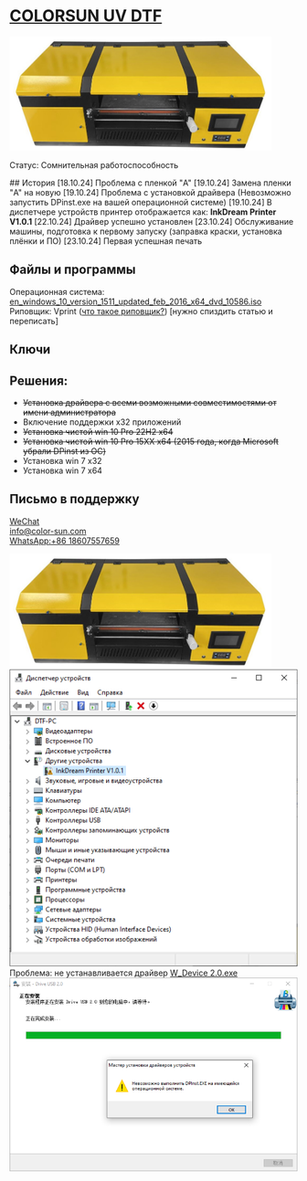 # <a href="https://www.color-sun.com/sdp/337300/4/pd-1485445/21107584-2969419/A3_Size_2_In_1_With_Laminator_Direct_To_Ab_Film_UV.html">COLORSUN UV DTF</a>
<img src="img/poster.jpg" height="200px">
<p>Статус: Сомнительная работоспособность</p>
## История
[18.10.24] Проблема с пленкой "A"
[19.10.24] Замена пленки "A" на новую
[19.10.24] Проблема с установкой драйвера (Невозможно запустить DPinst.exe на вашей операционной системе)
[19.10.24] В диспетчере устройств принтер отображается как: <b>InkDream Printer V1.0.1</b>
[22.10.24] Драйвер успешно установлен
[23.10.24] Обслуживание машины, подготовка к первому запуску (заправка краски, установка плёнки и ПО)
[23.10.24] Первая успешная печать

## Файлы и программы
Операционная система: <a href="https://drive.google.com/file/d/1hzp1NbWG_6A65wKcboNnkrFJYTbLoo3A/view?usp=sharing">en_windows_10_version_1511_updated_feb_2016_x64_dvd_10586.iso</a>
Риповщик: Vprint (<a href="https://colorart.ru/raster-image-processor/">что такое риповщик?</a>) [нужно спиздить статью и переписать]

## Ключи


## Решения:
- <s>Установка драйвера с всеми возможными совместимостями от имени администратора</s>
- Включение поддержки x32 приложений
- <s>Установка чистой win 10 Pro 22H2 x64</s>
- <s>Установка чистой win 10 Pro 15XX x64 (2015 года, когда Microsoft убрали DPinst из ОС)</s>
- Установка win 7 x32
- Установка win 7 x64

## Письмо в поддержку
<a href="https://u.wechat.com/MLusoXAwFwLZH03HaIT8UBg">WeChat</a><br>
<a href="info@color-sun.com">info@color-sun.com</a><br>
<a href="">WhatsApp:+86 18607557659</a><br>

<img src="img/poster.jpg" height="200px">
<img src="img/devices.png">
Проблема: не устанавливается драйвер
<a href="driver/W_Device 2.0.exe">W_Device 2.0.exe</a>
<img src="img/DPinst.exe_error.png">


